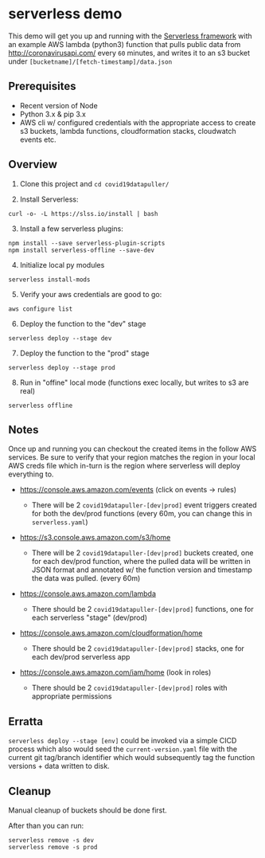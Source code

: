 # serverless demo

This demo will get you up and running with the [Serverless framework](https://www.serverless.com/) with an example AWS lambda (python3) function that pulls public data from http://coronavirusapi.com/ every `60` minutes, and writes it to an s3 bucket under `[bucketname]/[fetch-timestamp]/data.json`

## Prerequisites

* Recent version of Node
* Python 3.x & pip 3.x
* AWS cli w/ configured credentials with the appropriate access to create s3 buckets, lambda functions, cloudformation stacks, cloudwatch events etc.

## Overview

1. Clone this project and `cd covid19datapuller/`

2. Install Serverless:
```
curl -o- -L https://slss.io/install | bash
```

3. Install a few serverless plugins:
```
npm install --save serverless-plugin-scripts
npm install serverless-offline --save-dev
```

4. Initialize local py modules
```
serverless install-mods
```

5. Verify your aws credentials are good to go:
```
aws configure list
```

6. Deploy the function to the "dev" stage
```
serverless deploy --stage dev
```

7. Deploy the function to the "prod" stage
```
serverless deploy --stage prod
```

8. Run in "offine" local mode (functions exec locally, but writes to s3 are real)
```
serverless offline
```

## Notes

Once up and running you can checkout the created items in the follow AWS services. Be sure to verify that your region matches the region in your local AWS creds file which in-turn is the region where serverless will deploy everything to.

* https://console.aws.amazon.com/events (click on events -> rules)
  * There will be 2 `covid19datapuller-[dev|prod]` event triggers created for both the dev/prod functions (every 60m, you can change this in `serverless.yaml`)
  
* https://s3.console.aws.amazon.com/s3/home
  * There will be 2 `covid19datapuller-[dev|prod]` buckets created, one for each dev/prod function, where the pulled data will be written in JSON format and annotated w/ the function version and timestamp the data was pulled. (every 60m)
  
* https://console.aws.amazon.com/lambda
  * There should be 2 `covid19datapuller-[dev|prod]` functions, one for each serverless "stage" (dev/prod)

* https://console.aws.amazon.com/cloudformation/home
    * There should be 2 `covid19datapuller-[dev|prod]` stacks, one for each dev/prod serverless app
  
* https://console.aws.amazon.com/iam/home (look in roles)
  * There should be 2 `covid19datapuller-[dev|prod]` roles with appropriate permissions

## Erratta

`serverless deploy --stage [env]` could be invoked via a simple CICD process which also would seed the `current-version.yaml` file with the current git tag/branch identifier which would subsequently tag the function versions + data written to disk.

## Cleanup


Manual cleanup of buckets should be done first.

After than you can run:
```
serverless remove -s dev
serverless remove -s prod
```
